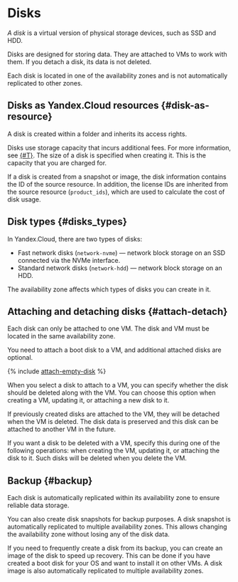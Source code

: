 # Disks

_A disk_ is a virtual version of physical storage devices, such as SSD and HDD.

Disks are designed for storing data. They are attached to VMs to work with them. If you detach a disk, its data is not deleted.

Each disk is located in one of the availability zones and is not automatically replicated to other zones.

## Disks as Yandex.Cloud resources {#disk-as-resource}

A disk is created within a folder and inherits its access rights.

Disks use storage capacity that incurs additional fees. For more information, see [{#T}](../pricing.md). The size of a disk is specified when creating it. This is the capacity that you are charged for.

If a disk is created from a snapshot or image, the disk information contains the ID of the source resource. In addition, the license IDs are inherited from the source resource (`product_ids`), which are used to calculate the cost of disk usage.

## Disk types {#disks_types}

In Yandex.Cloud, there are two types of disks:

- Fast network disks (`network-nvme`) — network block storage on an SSD connected via the NVMe interface.
- Standard network disks (`network-hdd`) — network block storage on an HDD.

The availability zone affects which types of disks you can create in it.

## Attaching and detaching disks {#attach-detach}

Each disk can only be attached to one VM. The disk and VM must be located in the same availability zone.

You need to attach a boot disk to a VM, and additional attached disks are optional.

{% include [attach-empty-disk](../_includes_service/attach-empty-disk.md) %}

When you select a disk to attach to a VM, you can specify whether the disk should be deleted along with the VM. You can choose this option when creating a VM, updating it, or attaching a new disk to it.

If previously created disks are attached to the VM, they will be detached when the VM is deleted. The disk data is preserved and this disk can be attached to another VM in the future.

If you want a disk to be deleted with a VM, specify this during one of the following operations: when creating the VM, updating it, or attaching the disk to it. Such disks will be deleted when you delete the VM.

## Backup {#backup}

Each disk is automatically replicated within its availability zone to ensure reliable data storage.

You can also create disk snapshots for backup purposes. A disk snapshot is automatically replicated to multiple availability zones. This allows changing the availability zone without losing any of the disk data.

If you need to frequently create a disk from its backup, you can create an image of the disk to speed up recovery. This can be done if you have created a boot disk for your OS and want to install it on other VMs. A disk image is also automatically replicated to multiple availability zones.

